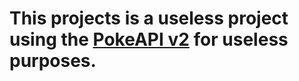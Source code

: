 # This projects is a useless project using the [PokeAPI v2](https://pokeapi.co) for useless purposes.
